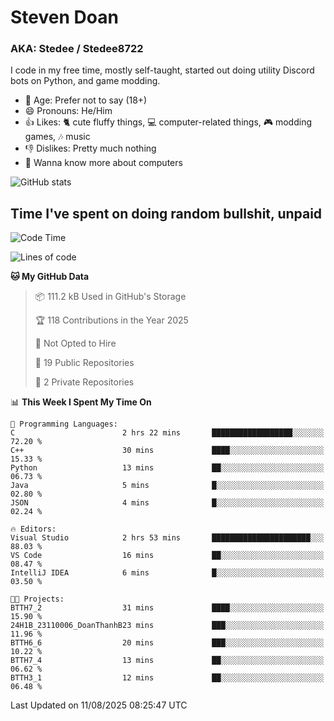 # Steven Doan
### AKA: Stedee / Stedee8722
I code in my free time, mostly self-taught, started out doing utility Discord bots on Python, and game modding.

- 🤔 Age: Prefer not to say (18+)
- 😄 Pronouns: He/Him
- 👍 Likes: 🐈 cute fluffy things, 💻 computer-related things, 🎮 modding games, 🎶 music
- 👎 Dislikes: Pretty much nothing
- 🥹 Wanna know more about computers

![GitHub stats](https://github-readme-stats-iota-mocha-40.vercel.app/api?username=Stedee8722&show=prs_merged,prs_merged_percentage&show_icons=true&theme=transparent)

## Time I've spent on doing random bullshit, unpaid
<!--START_SECTION:Time I've spent on doing random bullshit, unpaid-->
![Code Time](http://img.shields.io/badge/Code%20Time-304%20hrs%2033%20mins-blue)

![Lines of code](https://img.shields.io/badge/From%20Hello%20World%20I%27ve%20Written-87.0%20thousand%20lines%20of%20code-blue)

**🐱 My GitHub Data** 

> 📦 111.2 kB Used in GitHub's Storage 
 > 
> 🏆 118 Contributions in the Year 2025
 > 
> 🚫 Not Opted to Hire
 > 
> 📜 19 Public Repositories 
 > 
> 🔑 2 Private Repositories 
 > 
📊 **This Week I Spent My Time On** 

```text
💬 Programming Languages: 
C                        2 hrs 22 mins       ██████████████████░░░░░░░   72.20 % 
C++                      30 mins             ████░░░░░░░░░░░░░░░░░░░░░   15.33 % 
Python                   13 mins             ██░░░░░░░░░░░░░░░░░░░░░░░   06.73 % 
Java                     5 mins              █░░░░░░░░░░░░░░░░░░░░░░░░   02.80 % 
JSON                     4 mins              █░░░░░░░░░░░░░░░░░░░░░░░░   02.24 % 

🔥 Editors: 
Visual Studio            2 hrs 53 mins       ██████████████████████░░░   88.03 % 
VS Code                  16 mins             ██░░░░░░░░░░░░░░░░░░░░░░░   08.47 % 
IntelliJ IDEA            6 mins              █░░░░░░░░░░░░░░░░░░░░░░░░   03.50 % 

🐱‍💻 Projects: 
BTTH7_2                  31 mins             ████░░░░░░░░░░░░░░░░░░░░░   15.90 % 
24H1B_23110006_DoanThanhB23 mins             ███░░░░░░░░░░░░░░░░░░░░░░   11.96 % 
BTTH6_6                  20 mins             ███░░░░░░░░░░░░░░░░░░░░░░   10.22 % 
BTTH7_4                  13 mins             ██░░░░░░░░░░░░░░░░░░░░░░░   06.62 % 
BTTH3_1                  12 mins             ██░░░░░░░░░░░░░░░░░░░░░░░   06.48 % 
```


 Last Updated on 11/08/2025 08:25:47 UTC
<!--END_SECTION:Time I've spent on doing random bullshit, unpaid-->
